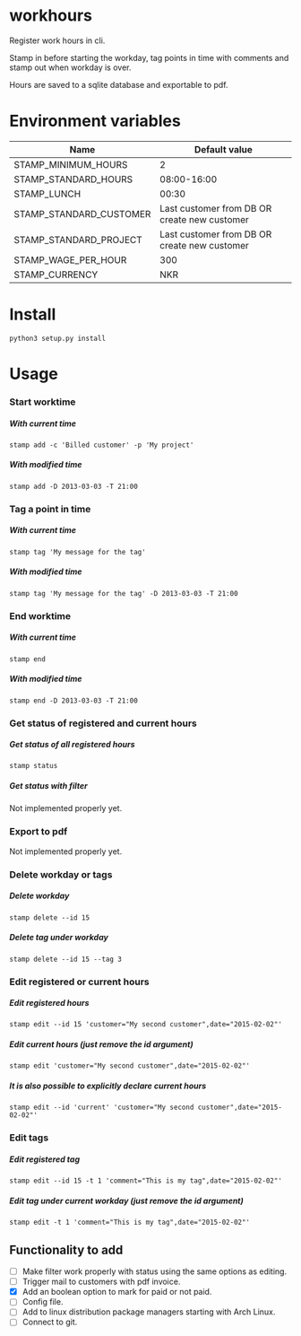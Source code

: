 # workhours
Register work hours in cli.

Stamp in before starting the workday, tag points in time with comments and stamp out when workday is over.

Hours are saved to a sqlite database and exportable to pdf.  


# Environment variables

Name | Default value
-----|-----
STAMP_MINIMUM_HOURS | 2  
STAMP_STANDARD_HOURS | 08:00-16:00  
STAMP_LUNCH | 00:30  
STAMP_STANDARD_CUSTOMER | Last customer from DB OR create new customer
STAMP_STANDARD_PROJECT | Last customer from DB OR create new customer
STAMP_WAGE_PER_HOUR | 300  
STAMP_CURRENCY | NKR  

# Install

`python3 setup.py install`

# Usage

### Start worktime
##### With current time
`stamp add -c 'Billed customer' -p 'My project'`
##### With modified time
`stamp add -D 2013-03-03 -T 21:00`


### Tag a point in time
##### With current time
`stamp tag 'My message for the tag'`
##### With modified time
`stamp tag 'My message for the tag' -D 2013-03-03 -T 21:00`


### End worktime
##### With current time
`stamp end`
##### With modified time
`stamp end -D 2013-03-03 -T 21:00`


### Get status of registered and current hours
##### Get status of all registered hours
`stamp status`
##### Get status with filter
Not implemented properly yet.


### Export to pdf
Not implemented properly yet.


### Delete workday or tags
##### Delete workday
`stamp delete --id 15`
##### Delete tag under workday
`stamp delete --id 15 --tag 3`


### Edit registered or current hours
##### Edit registered hours
`stamp edit --id 15 'customer="My second customer",date="2015-02-02"'`
##### Edit current hours (just remove the id argument)
`stamp edit 'customer="My second customer",date="2015-02-02"'`
##### It is also possible to explicitly declare current hours
`stamp edit --id 'current' 'customer="My second customer",date="2015-02-02"'`


### Edit tags
##### Edit registered tag
`stamp edit --id 15 -t 1 'comment="This is my tag",date="2015-02-02"'`
##### Edit tag under current workday (just remove the id argument)
`stamp edit -t 1 'comment="This is my tag",date="2015-02-02"'`


## Functionality to add
- [ ] Make filter work properly with status using the same options as editing.
- [ ] Trigger mail to customers with pdf invoice.
- [x] Add an boolean option to mark for paid or not paid.
- [ ] Config file.
- [ ] Add to linux distribution package managers starting with Arch Linux.
- [ ] Connect to git.
